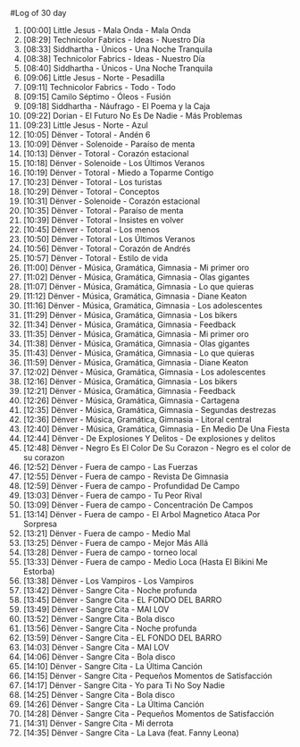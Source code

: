 #Log of 30 day

1. [00:00] Little Jesus - Mala Onda - Mala Onda
1. [08:29] Technicolor Fabrics - Ideas - Nuestro Día
1. [08:33] Siddhartha - Únicos - Una Noche Tranquila
1. [08:38] Technicolor Fabrics - Ideas - Nuestro Día
1. [08:40] Siddhartha - Únicos - Una Noche Tranquila
1. [09:06] Little Jesus - Norte - Pesadilla
1. [09:11] Technicolor Fabrics - Todo - Todo
1. [09:15] Camilo Séptimo - Óleos - Fusión
1. [09:18] Siddhartha - Náufrago - El Poema y la Caja
1. [09:22] Dorian - El Futuro No Es De Nadie - Más Problemas
1. [09:23] Little Jesus - Norte - Azul
1. [10:05] Dënver - Totoral - Andén 6
1. [10:09] Dënver - Solenoide - Paraíso de menta
1. [10:13] Dënver - Totoral - Corazón estacional
1. [10:18] Dënver - Solenoide - Los Últimos Veranos
1. [10:19] Dënver - Totoral - Miedo a Toparme Contigo
1. [10:23] Dënver - Totoral - Los turistas
1. [10:29] Dënver - Totoral - Conceptos
1. [10:31] Dënver - Solenoide - Corazón estacional
1. [10:35] Dënver - Totoral - Paraíso de menta
1. [10:39] Dënver - Totoral - Insistes en volver
1. [10:45] Dënver - Totoral - Los menos
1. [10:50] Dënver - Totoral - Los Últimos Veranos
1. [10:56] Dënver - Totoral - Corazón de Andrés
1. [10:57] Dënver - Totoral - Estilo de vida
1. [11:00] Dënver - Música, Gramática, Gimnasia - Mi primer oro
1. [11:02] Dënver - Música, Gramática, Gimnasia - Olas gigantes
1. [11:07] Dënver - Música, Gramática, Gimnasia - Lo que quieras
1. [11:12] Dënver - Música, Gramática, Gimnasia - Diane Keaton
1. [11:16] Dënver - Música, Gramática, Gimnasia - Los adolescentes
1. [11:29] Dënver - Música, Gramática, Gimnasia - Los bikers
1. [11:34] Dënver - Música, Gramática, Gimnasia - Feedback
1. [11:35] Dënver - Música, Gramática, Gimnasia - Mi primer oro
1. [11:38] Dënver - Música, Gramática, Gimnasia - Olas gigantes
1. [11:43] Dënver - Música, Gramática, Gimnasia - Lo que quieras
1. [11:59] Dënver - Música, Gramática, Gimnasia - Diane Keaton
1. [12:02] Dënver - Música, Gramática, Gimnasia - Los adolescentes
1. [12:16] Dënver - Música, Gramática, Gimnasia - Los bikers
1. [12:21] Dënver - Música, Gramática, Gimnasia - Feedback
1. [12:26] Dënver - Música, Gramática, Gimnasia - Cartagena
1. [12:35] Dënver - Música, Gramática, Gimnasia - Segundas destrezas
1. [12:36] Dënver - Música, Gramática, Gimnasia - Litoral central
1. [12:40] Dënver - Música, Gramática, Gimnasia - En Medio De Una Fiesta
1. [12:44] Dënver - De Explosiones Y Delitos - De explosiones y delitos
1. [12:48] Dënver - Negro Es El Color De Su Corazon - Negro es el color de su corazon
1. [12:52] Dënver - Fuera de campo - Las Fuerzas
1. [12:55] Dënver - Fuera de campo - Revista De Gimnasia
1. [12:59] Dënver - Fuera de campo - Profundidad De Campo
1. [13:03] Dënver - Fuera de campo - Tu Peor Rival
1. [13:09] Dënver - Fuera de campo - Concentración De Campos
1. [13:14] Dënver - Fuera de campo - El Arbol Magnetico Ataca Por Sorpresa
1. [13:21] Dënver - Fuera de campo - Medio Mal
1. [13:25] Dënver - Fuera de campo - Mejor Más Allá
1. [13:28] Dënver - Fuera de campo - torneo local
1. [13:33] Dënver - Fuera de campo - Medio Loca (Hasta El Bikini Me Estorba)
1. [13:38] Dënver - Los Vampiros - Los Vampiros
1. [13:42] Dënver - Sangre Cita - Noche profunda
1. [13:45] Dënver - Sangre Cita - EL FONDO DEL BARRO
1. [13:49] Dënver - Sangre Cita - MAI LOV
1. [13:52] Dënver - Sangre Cita - Bola disco
1. [13:56] Dënver - Sangre Cita - Noche profunda
1. [13:59] Dënver - Sangre Cita - EL FONDO DEL BARRO
1. [14:03] Dënver - Sangre Cita - MAI LOV
1. [14:06] Dënver - Sangre Cita - Bola disco
1. [14:10] Dënver - Sangre Cita - La Última Canción
1. [14:15] Dënver - Sangre Cita - Pequeños Momentos de Satisfacción
1. [14:17] Dënver - Sangre Cita - Yo para Ti No Soy Nadie
1. [14:25] Dënver - Sangre Cita - Bola disco
1. [14:26] Dënver - Sangre Cita - La Última Canción
1. [14:28] Dënver - Sangre Cita - Pequeños Momentos de Satisfacción
1. [14:31] Dënver - Sangre Cita - Mi derrota
1. [14:35] Dënver - Sangre Cita - La Lava (feat. Fanny Leona)
